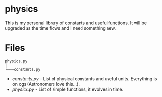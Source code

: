 # physics

This is my personal library of constants and useful functions. It will be upgraded as the time flows and I need something new. 


# Files

```
physics.py    
│
└───constants.py
```

* *constants.py* - List of physical constants and useful units. Everything is on cgs (Astronomers love this...).
* *physics.py* - List of simple functions, it evolves in time.




